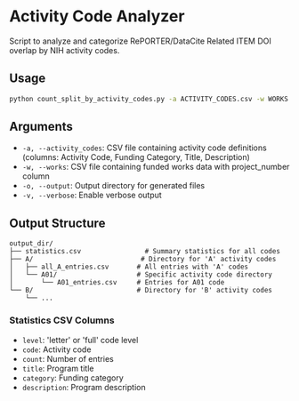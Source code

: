 # Activity Code Analyzer

Script to analyze and categorize RePORTER/DataCite Related ITEM DOI overlap by NIH activity codes.

## Usage

```bash
python count_split_by_activity_codes.py -a ACTIVITY_CODES.csv -w WORKS.csv -o OUTPUT_DIR [-v]
```

## Arguments

- `-a, --activity_codes`: CSV file containing activity code definitions (columns: Activity Code, Funding Category, Title, Description)
- `-w, --works`: CSV file containing funded works data with project_number column
- `-o, --output`: Output directory for generated files
- `-v, --verbose`: Enable verbose output

## Output Structure

```
output_dir/
├── statistics.csv                # Summary statistics for all codes
├── A/                           # Directory for 'A' activity codes
│   ├── all_A_entries.csv       # All entries with 'A' codes
│   └── A01/                    # Specific activity code directory
│       └── A01_entries.csv     # Entries for A01 code
└── B/                          # Directory for 'B' activity codes
    └── ...
```

### Statistics CSV Columns
- `level`: 'letter' or 'full' code level
- `code`: Activity code
- `count`: Number of entries
- `title`: Program title
- `category`: Funding category
- `description`: Program description